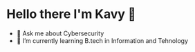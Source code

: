 # Hello there I'm Kavy 👋

- 💬 Ask me about Cybersecurity
- 🌱 I’m currently learning B.tech in Information and Tehnology

<!--
**Kavyvachhani/Kavyvachhani** is a ✨ _special_ ✨ repository because its `README.md` (this file) appears on your GitHub profile.

Here are some ideas to get you started:

- 🔭 I’m currently working on ...
- 🌱 I’m currently learning B.tech in Information and Tehnology
- 👯 I’m looking to collaborate on ...
- 🤔 I’m looking for help with ...
- 💬 Ask me about Cybersecurity
- 📫 How to reach me: ...
- 😄 Pronouns: ...
- ⚡ Fun fact: ...
-->
